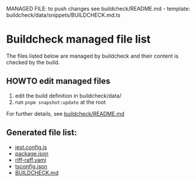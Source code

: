 MANAGED FILE: to push changes see buildcheck/README.md - template: buildcheck/data/snippets/BUILDCHECK.md.ts
# Buildcheck managed file list
	
The files listed below are managed by buildcheck and their content is checked by the build.

## HOWTO edit managed files
1. edit the build definition in buildcheck/data/
2. run `pnpm snapshot:update` at the root

For further details, see [buildcheck/README.md](../../buildcheck/README.md)

## Generated file list:
- [jest.config.js](jest.config.js)
- [package.json](package.json)
- [riff-raff.yaml](riff-raff.yaml)
- [tsconfig.json](tsconfig.json)
- [BUILDCHECK.md](BUILDCHECK.md)
